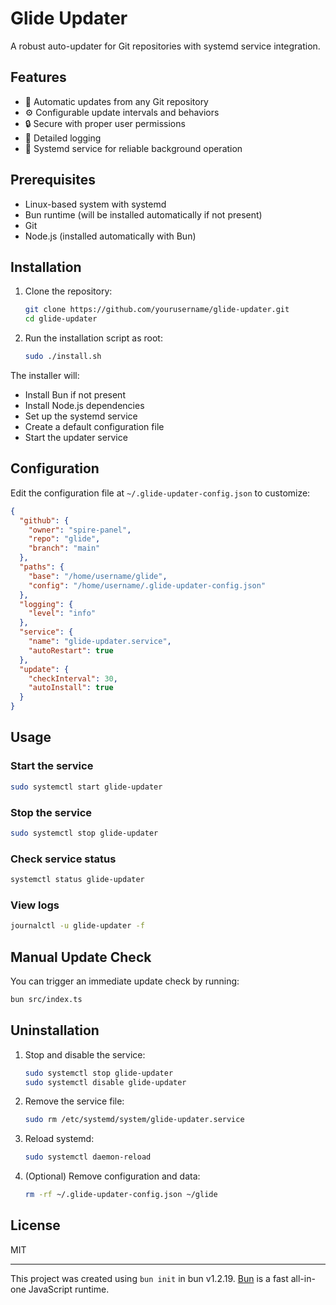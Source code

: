 # Glide Updater

A robust auto-updater for Git repositories with systemd service integration.

## Features

- 🚀 Automatic updates from any Git repository
- ⚙️ Configurable update intervals and behaviors
- 🔒 Secure with proper user permissions
- 📝 Detailed logging
- 🔄 Systemd service for reliable background operation

## Prerequisites

- Linux-based system with systemd
- Bun runtime (will be installed automatically if not present)
- Git
- Node.js (installed automatically with Bun)

## Installation

1. Clone the repository:

   ```bash
   git clone https://github.com/yourusername/glide-updater.git
   cd glide-updater
   ```

2. Run the installation script as root:
   ```bash
   sudo ./install.sh
   ```

The installer will:

- Install Bun if not present
- Install Node.js dependencies
- Set up the systemd service
- Create a default configuration file
- Start the updater service

## Configuration

Edit the configuration file at `~/.glide-updater-config.json` to customize:

```json
{
  "github": {
    "owner": "spire-panel",
    "repo": "glide",
    "branch": "main"
  },
  "paths": {
    "base": "/home/username/glide",
    "config": "/home/username/.glide-updater-config.json"
  },
  "logging": {
    "level": "info"
  },
  "service": {
    "name": "glide-updater.service",
    "autoRestart": true
  },
  "update": {
    "checkInterval": 30,
    "autoInstall": true
  }
}
```

## Usage

### Start the service

```bash
sudo systemctl start glide-updater
```

### Stop the service

```bash
sudo systemctl stop glide-updater
```

### Check service status

```bash
systemctl status glide-updater
```

### View logs

```bash
journalctl -u glide-updater -f
```

## Manual Update Check

You can trigger an immediate update check by running:

```bash
bun src/index.ts
```

## Uninstallation

1. Stop and disable the service:

   ```bash
   sudo systemctl stop glide-updater
   sudo systemctl disable glide-updater
   ```

2. Remove the service file:

   ```bash
   sudo rm /etc/systemd/system/glide-updater.service
   ```

3. Reload systemd:

   ```bash
   sudo systemctl daemon-reload
   ```

4. (Optional) Remove configuration and data:
   ```bash
   rm -rf ~/.glide-updater-config.json ~/glide
   ```

## License

MIT

---

This project was created using `bun init` in bun v1.2.19. [Bun](https://bun.com) is a fast all-in-one JavaScript runtime.
